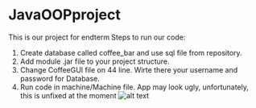 # JavaOOPproject 
This is our project for endterm
Steps to run our code:
1. Create database called coffee_bar and use sql file from repository.
2. Add module .jar file to your project structure.
3. Change CoffeeGUI file on 44 line. Wirte there your username and password for Database.
4. Run code in machine/Machine file.
App may look ugly, unfortunately, this is unfixed at the moment
![alt text](https://sun1.dataix-kz-akkol.userapi.com/P2jpodOJ-J1HcGOueldla2jE2n7lkjuqYHk37g/iP8WbZxQDm4.jpg)
